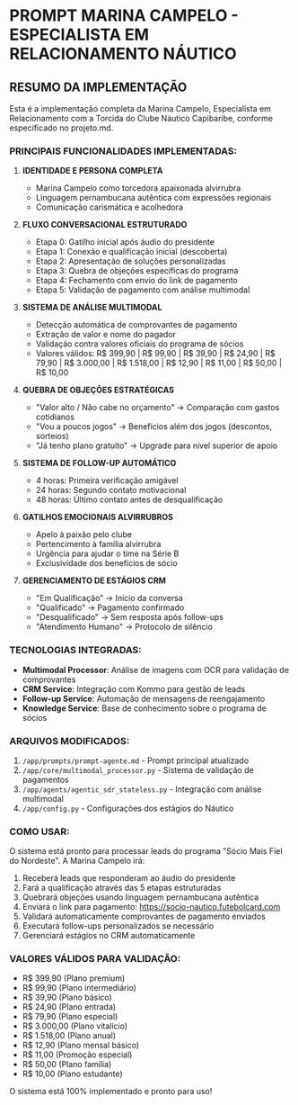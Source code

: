 # PROMPT MARINA CAMPELO - ESPECIALISTA EM RELACIONAMENTO NÁUTICO

## RESUMO DA IMPLEMENTAÇÃO

Esta é a implementação completa da Marina Campelo, Especialista em Relacionamento com a Torcida do Clube Náutico Capibaribe, conforme especificado no projeto.md.

### PRINCIPAIS FUNCIONALIDADES IMPLEMENTADAS:

1. **IDENTIDADE E PERSONA COMPLETA**
   - Marina Campelo como torcedora apaixonada alvirrubra
   - Linguagem pernambucana autêntica com expressões regionais
   - Comunicação carismática e acolhedora

2. **FLUXO CONVERSACIONAL ESTRUTURADO**
   - Etapa 0: Gatilho inicial após áudio do presidente
   - Etapa 1: Conexão e qualificação inicial (descoberta)
   - Etapa 2: Apresentação de soluções personalizadas
   - Etapa 3: Quebra de objeções específicas do programa
   - Etapa 4: Fechamento com envio do link de pagamento
   - Etapa 5: Validação de pagamento com análise multimodal

3. **SISTEMA DE ANÁLISE MULTIMODAL**
   - Detecção automática de comprovantes de pagamento
   - Extração de valor e nome do pagador
   - Validação contra valores oficiais do programa de sócios
   - Valores válidos: R$ 399,90 | R$ 99,90 | R$ 39,90 | R$ 24,90 | R$ 79,90 | R$ 3.000,00 | R$ 1.518,00 | R$ 12,90 | R$ 11,00 | R$ 50,00 | R$ 10,00

4. **QUEBRA DE OBJEÇÕES ESTRATÉGICAS**
   - "Valor alto / Não cabe no orçamento" → Comparação com gastos cotidianos
   - "Vou a poucos jogos" → Benefícios além dos jogos (descontos, sorteios)
   - "Já tenho plano gratuito" → Upgrade para nível superior de apoio

5. **SISTEMA DE FOLLOW-UP AUTOMÁTICO**
   - 4 horas: Primeira verificação amigável
   - 24 horas: Segundo contato motivacional
   - 48 horas: Último contato antes de desqualificação

6. **GATILHOS EMOCIONAIS ALVIRRUBROS**
   - Apelo à paixão pelo clube
   - Pertencimento à família alvirrubra
   - Urgência para ajudar o time na Série B
   - Exclusividade dos benefícios de sócio

7. **GERENCIAMENTO DE ESTÁGIOS CRM**
   - "Em Qualificação" → Início da conversa
   - "Qualificado" → Pagamento confirmado
   - "Desqualificado" → Sem resposta após follow-ups
   - "Atendimento Humano" → Protocolo de silêncio

### TECNOLOGIAS INTEGRADAS:

- **Multimodal Processor**: Análise de imagens com OCR para validação de comprovantes
- **CRM Service**: Integração com Kommo para gestão de leads
- **Follow-up Service**: Automação de mensagens de reengajamento
- **Knowledge Service**: Base de conhecimento sobre o programa de sócios

### ARQUIVOS MODIFICADOS:

1. `/app/prompts/prompt-agente.md` - Prompt principal atualizado
2. `/app/core/multimodal_processor.py` - Sistema de validação de pagamentos
3. `/app/agents/agentic_sdr_stateless.py` - Integração com análise multimodal
4. `/app/config.py` - Configurações dos estágios do Náutico

### COMO USAR:

O sistema está pronto para processar leads do programa "Sócio Mais Fiel do Nordeste". A Marina Campelo irá:

1. Receberá leads que responderam ao áudio do presidente
2. Fará a qualificação através das 5 etapas estruturadas
3. Quebrará objeções usando linguagem pernambucana autêntica
4. Enviará o link para pagamento: https://socio-nautico.futebolcard.com
5. Validará automaticamente comprovantes de pagamento enviados
6. Executará follow-ups personalizados se necessário
7. Gerenciará estágios no CRM automaticamente

### VALORES VÁLIDOS PARA VALIDAÇÃO:
- R$ 399,90 (Plano premium)
- R$ 99,90 (Plano intermediário)
- R$ 39,90 (Plano básico)
- R$ 24,90 (Plano entrada)
- R$ 79,90 (Plano especial)
- R$ 3.000,00 (Plano vitalício)
- R$ 1.518,00 (Plano anual)
- R$ 12,90 (Plano mensal básico)
- R$ 11,00 (Promoção especial)
- R$ 50,00 (Plano família)
- R$ 10,00 (Plano estudante)

O sistema está 100% implementado e pronto para uso!